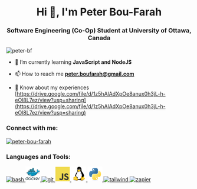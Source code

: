 <h1 align="center">Hi 👋, I'm Peter Bou-Farah</h1>
<h3 align="center">Software Engineering (Co-Op) Student at University of Ottawa, Canada</h3>

<p align="left"> <img src="https://komarev.com/ghpvc/?username=peter-bf&label=Profile%20views&color=71e651&style=flat" alt="peter-bf" /> </p>

- 🌱 I’m currently learning **JavaScript and NodeJS**

- 📫 How to reach me **peter.boufarah@gmail.com**

- 📄 Know about my experiences [https://drive.google.com/file/d/1z5hAlAdXpOe8anux0h3jL-h-eOl8L7ez/view?usp=sharing](https://drive.google.com/file/d/1z5hAlAdXpOe8anux0h3jL-h-eOl8L7ez/view?usp=sharing)

<h3 align="left">Connect with me:</h3>
<p align="left">
<a href="https://linkedin.com/in/peter-bou-farah" target="blank"><img align="center" src="https://raw.githubusercontent.com/rahuldkjain/github-profile-readme-generator/master/src/images/icons/Social/linked-in-alt.svg" alt="peter-bou-farah" height="30" width="40" /></a>
</p>

<h3 align="left">Languages and Tools:</h3>
<p align="left"> <a href="https://www.gnu.org/software/bash/" target="_blank" rel="noreferrer"> <img src="https://www.vectorlogo.zone/logos/gnu_bash/gnu_bash-icon.svg" alt="bash" width="40" height="40"/> </a> <a href="https://www.docker.com/" target="_blank" rel="noreferrer"> <img src="https://raw.githubusercontent.com/devicons/devicon/master/icons/docker/docker-original-wordmark.svg" alt="docker" width="40" height="40"/> </a> <a href="https://git-scm.com/" target="_blank" rel="noreferrer"> <img src="https://www.vectorlogo.zone/logos/git-scm/git-scm-icon.svg" alt="git" width="40" height="40"/> </a> <a href="https://developer.mozilla.org/en-US/docs/Web/JavaScript" target="_blank" rel="noreferrer"> <img src="https://raw.githubusercontent.com/devicons/devicon/master/icons/javascript/javascript-original.svg" alt="javascript" width="40" height="40"/> </a> <a href="https://www.linux.org/" target="_blank" rel="noreferrer"> <img src="https://raw.githubusercontent.com/devicons/devicon/master/icons/linux/linux-original.svg" alt="linux" width="40" height="40"/> </a> <a href="https://www.python.org" target="_blank" rel="noreferrer"> <img src="https://raw.githubusercontent.com/devicons/devicon/master/icons/python/python-original.svg" alt="python" width="40" height="40"/> </a> <a href="https://tailwindcss.com/" target="_blank" rel="noreferrer"> <img src="https://www.vectorlogo.zone/logos/tailwindcss/tailwindcss-icon.svg" alt="tailwind" width="40" height="40"/> </a> <a href="https://zapier.com" target="_blank" rel="noreferrer"> <img src="https://www.vectorlogo.zone/logos/zapier/zapier-icon.svg" alt="zapier" width="40" height="40"/> </a> </p>
